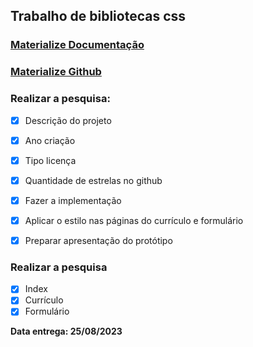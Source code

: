 ## Trabalho de bibliotecas css

### [Materialize Documentação](https://materializecss.com/)  
### [Materialize Github](https://github.com/Dogfalo/materialize)  

### Realizar a pesquisa:  
- [X]  Descrição do projeto  
- [X]  Ano criação  
- [X]  Tipo licença  
- [X]  Quantidade de estrelas no github  

- [X] Fazer a implementação
- [X] Aplicar o estilo nas páginas do currículo e formulário
- [X] Preparar apresentação do protótipo

### Realizar a pesquisa  
- [X]  Index
- [X]  Currículo
- [X]  Formulário

**Data entrega: 25/08/2023**


